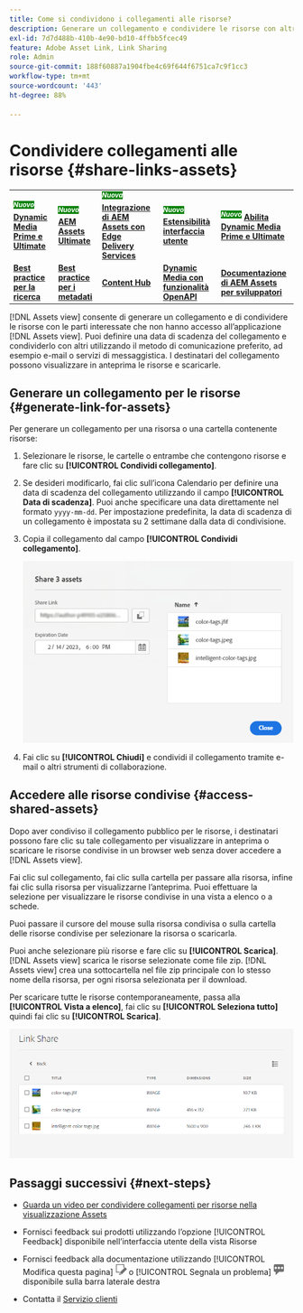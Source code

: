 ```yaml
---
title: Come si condividono i collegamenti alle risorse?
description: Generare un collegamento e condividere le risorse con altri utenti che non hanno accesso all’applicazione [!DNL Assets view] .
exl-id: 7d7d488b-410b-4e90-bd10-4ffbb5fcec49
feature: Adobe Asset Link, Link Sharing
role: Admin
source-git-commit: 188f60887a1904fbe4c69f644f6751ca7c9f1cc3
workflow-type: tm+mt
source-wordcount: '443'
ht-degree: 88%

---
```


# Condividere collegamenti alle risorse {#share-links-assets}

<table>
    <tr>
        <td>
            <sup style= "background-color:#008000; color:#FFFFFF; font-weight:bold"><i>Nuovo</i></sup> <a href="/help/assets/dynamic-media/dm-prime-ultimate.md"><b>Dynamic Media Prime e Ultimate</b></a>
        </td>
        <td>
            <sup style= "background-color:#008000; color:#FFFFFF; font-weight:bold"><i>Nuovo</i></sup> <a href="/help/assets/assets-ultimate-overview.md"><b>AEM Assets Ultimate</b></a>
        </td>
        <td>
            <sup style= "background-color:#008000; color:#FFFFFF; font-weight:bold"><i>Nuova</i></sup> <a href="/help/assets/integrate-aem-assets-edge-delivery-services.md"><b>Integrazione di AEM Assets con Edge Delivery Services</b></a>
        </td>
        <td>
            <sup style= "background-color:#008000; color:#FFFFFF; font-weight:bold"><i>Nuovo</i></sup> <a href="/help/assets/aem-assets-view-ui-extensibility.md"><b>Estensibilità interfaccia utente</b></a>
        </td>
          <td>
            <sup style= "background-color:#008000; color:#FFFFFF; font-weight:bold"><i>Nuovo</i></sup> <a href="/help/assets/dynamic-media/enable-dynamic-media-prime-and-ultimate.md"><b>Abilita Dynamic Media Prime e Ultimate</b></a>
        </td>
    </tr>
    <tr>
        <td>
            <a href="/help/assets/search-best-practices.md"><b>Best practice per la ricerca</b></a>
        </td>
        <td>
            <a href="/help/assets/metadata-best-practices.md"><b>Best practice per i metadati</b></a>
        </td>
        <td>
            <a href="/help/assets/product-overview.md"><b>Content Hub</b></a>
        </td>
        <td>
            <a href="/help/assets/dynamic-media-open-apis-overview.md"><b>Dynamic Media con funzionalità OpenAPI</b></a>
        </td>
        <td>
            <a href="https://developer.adobe.com/experience-cloud/experience-manager-apis/"><b>Documentazione di AEM Assets per sviluppatori</b></a>
        </td>
    </tr>
</table>

[!DNL Assets view] consente di generare un collegamento e di condividere le risorse con le parti interessate che non hanno accesso all’applicazione [!DNL Assets view]. Puoi definire una data di scadenza del collegamento e condividerlo con altri utilizzando il metodo di comunicazione preferito, ad esempio e-mail o servizi di messaggistica. I destinatari del collegamento possono visualizzare in anteprima le risorse e scaricarle.

## Generare un collegamento per le risorse {#generate-link-for-assets}

Per generare un collegamento per una risorsa o una cartella contenente risorse:

1. Selezionare le risorse, le cartelle o entrambe che contengono risorse e fare clic su **[!UICONTROL Condividi collegamento]**.

1. Se desideri modificarlo, fai clic sull’icona Calendario per definire una data di scadenza del collegamento utilizzando il campo **[!UICONTROL Data di scadenza]**. Puoi anche specificare una data direttamente nel formato `yyyy-mm-dd`. Per impostazione predefinita, la data di scadenza di un collegamento è impostata su 2 settimane dalla data di condivisione.

1. Copia il collegamento dal campo **[!UICONTROL Condividi collegamento]**.

   ![Opzione per ritagliare e raddrizzare](assets/share-asset-link.png)

1. Fai clic su **[!UICONTROL Chiudi]** e condividi il collegamento tramite e-mail o altri strumenti di collaborazione.

## Accedere alle risorse condivise {#access-shared-assets}

Dopo aver condiviso il collegamento pubblico per le risorse, i destinatari possono fare clic su tale collegamento per visualizzare in anteprima o scaricare le risorse condivise in un browser web senza dover accedere a [!DNL Assets view].

Fai clic sul collegamento, fai clic sulla cartella per passare alla risorsa, infine fai clic sulla risorsa per visualizzarne l’anteprima. Puoi effettuare la selezione per visualizzare le risorse condivise in una vista a elenco o a schede.

Puoi passare il cursore del mouse sulla risorsa condivisa o sulla cartella delle risorse condivise per selezionare la risorsa o scaricarla.

Puoi anche selezionare più risorse e fare clic su **[!UICONTROL Scarica]**. [!DNL Assets view] scarica le risorse selezionate come file zip. [!DNL Assets view] crea una sottocartella nel file zip principale con lo stesso nome della risorsa, per ogni risorsa selezionata per il download.

Per scaricare tutte le risorse contemporaneamente, passa alla **[!UICONTROL Vista a elenco]**, fai clic su **[!UICONTROL Seleziona tutto]** quindi fai clic su **[!UICONTROL Scarica]**.

![Visualizzare in anteprima le risorse condivise](assets/preview-shared-assets.png)

## Passaggi successivi {#next-steps}

* [Guarda un video per condividere collegamenti per risorse nella visualizzazione Assets](https://experienceleague.adobe.com/docs/experience-manager-learn/assets-essentials/basics/link-sharing.html?lang=it)

* Fornisci feedback sui prodotti utilizzando l’opzione [!UICONTROL Feedback] disponibile nell’interfaccia utente della vista Risorse

* Fornisci feedback alla documentazione utilizzando [!UICONTROL Modifica questa pagina] ![modifica la pagina](assets/do-not-localize/edit-page.png) o [!UICONTROL Segnala un problema] ![crea un problema GitHub](assets/do-not-localize/github-issue.png) disponibile sulla barra laterale destra

* Contatta il [Servizio clienti](https://experienceleague.adobe.com/?support-solution=General&amp;lang=it#support)
